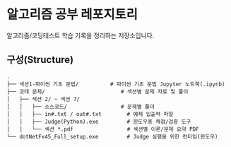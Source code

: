 # 알고리즘 공부 레포지토리

알고리즘/코딩테스트 학습 기록을 정리하는 저장소입니다.

## 구성(Structure)

```
.
├── 섹션1-파이썬 기초 문법/          # 파이썬 기초 문법 Jupyter 노트북(.ipynb)
├── 코테 문제/                        # 섹션별 문제 자료 및 풀이
│   ├── 섹션 2/ ~ 섹션 7/
│   │   ├── 소스코드/                 # 문제별 풀이
│   │   ├── in#.txt / out#.txt        # 예제 입출력 파일
│   │   ├── Judge(Python).exe         # 윈도우용 채점/검증 도구
│   │   └── 섹션 *.pdf                 # 섹션별 이론/문제 요약 PDF
└── dotNetFx45_Full_setup.exe         # Judge 실행을 위한 런타임(윈도우)
```

